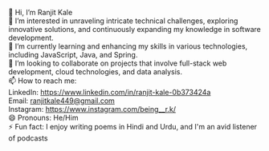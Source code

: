 👋 Hi, I’m Ranjit Kale <br>
👀 I’m interested in unraveling intricate technical challenges, exploring innovative solutions, and continuously expanding my knowledge in software development.<br>
🌱 I’m currently learning and enhancing my skills in various technologies, including JavaScript, Java, and Spring.<br>
💞️ I’m looking to collaborate on projects that involve full-stack web development, cloud technologies, and data analysis.<br>
📫 How to reach me:<br>
LinkedIn: https://www.linkedin.com/in/ranjit-kale-0b373424a<br>
Email: ranjitkale449@gmail.com<br>
Instagram: https://www.instagram.com/being__r.k/<br>
😄 Pronouns: He/Him<br>
⚡ Fun fact: I enjoy writing poems in Hindi and Urdu, and I'm an avid listener of podcasts<br>
